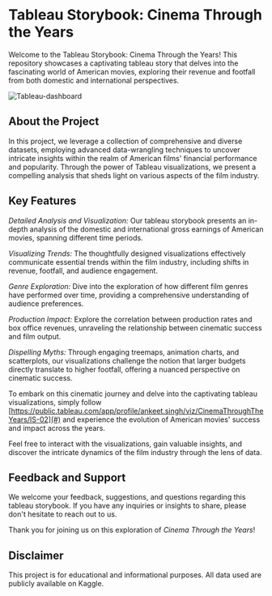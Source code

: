 # Tableau Storybook: Cinema Through the Years

Welcome to the Tableau Storybook: Cinema Through the Years! This repository showcases a captivating tableau story that delves into the fascinating world of American movies, exploring their revenue and footfall from both domestic and international perspectives.

![Tableau-dashboard](https://github.com/ANWESHAGUPTA/Tableau-storybook-cinema-through-the-years/assets/39123992/1c9da9c5-32b4-4088-ba39-818aab1c2968)

## About the Project

In this project, we leverage a collection of comprehensive and diverse datasets, employing advanced data-wrangling techniques to uncover intricate insights within the realm of American films' financial performance and popularity. Through the power of Tableau visualizations, we present a compelling analysis that sheds light on various aspects of the film industry.

## Key Features

*Detailed Analysis and Visualization:* Our tableau storybook presents an in-depth analysis of the domestic and international gross earnings of American movies, spanning different time periods.

*Visualizing Trends:* The thoughtfully designed visualizations effectively communicate essential trends within the film industry, including shifts in revenue, footfall, and audience engagement.

*Genre Exploration:* Dive into the exploration of how different film genres have performed over time, providing a comprehensive understanding of audience preferences.

*Production Impact:* Explore the correlation between production rates and box office revenues, unraveling the relationship between cinematic success and film output.

*Dispelling Myths:* Through engaging treemaps, animation charts, and scatterplots, our visualizations challenge the notion that larger budgets directly translate to higher footfall, offering a nuanced perspective on cinematic success.

To embark on this cinematic journey and delve into the captivating tableau visualizations, simply follow [https://public.tableau.com/app/profile/ankeet.singh/viz/CinemaThroughTheYears/IS-02](#) and experience the evolution of American movies' success and impact across the years.

Feel free to interact with the visualizations, gain valuable insights, and discover the intricate dynamics of the film industry through the lens of data.

## Feedback and Support

We welcome your feedback, suggestions, and questions regarding this tableau storybook. If you have any inquiries or insights to share, please don't hesitate to reach out to us.

Thank you for joining us on this exploration of *Cinema Through the Years*!

## Disclaimer

This project is for educational and informational purposes. All data used are publicly available on Kaggle.
